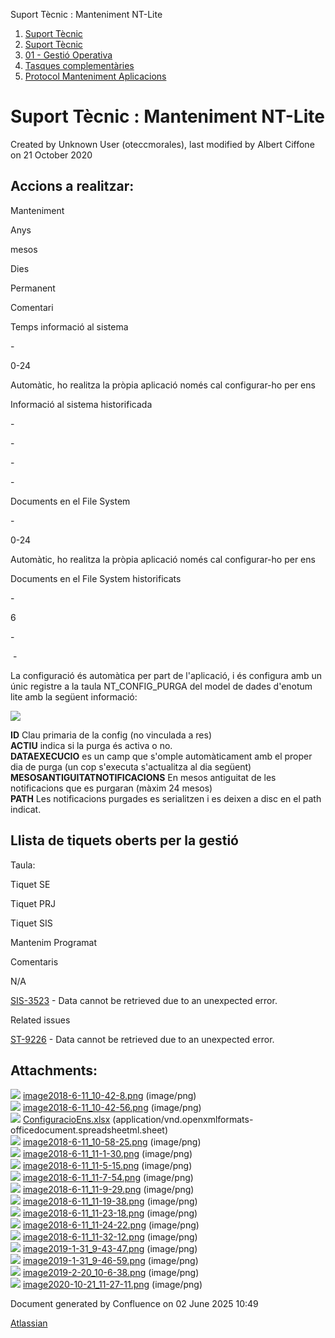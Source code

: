 Suport Tècnic : Manteniment NT-Lite  

1.  [Suport Tècnic](index.md)
2.  [Suport Tècnic](13893782.md)
3.  [01 - Gestió Operativa](26313391.md)
4.  [Tasques complementàries](26313409.md)
5.  [Protocol Manteniment Aplicacions](Protocol-Manteniment-Aplicacions_39911467.md)

Suport Tècnic : Manteniment NT-Lite
===================================

Created by Unknown User (oteccmorales), last modified by Albert Ciffone on 21 October 2020

Accions a realitzar:
--------------------

Manteniment

Anys

mesos

Dies

Permanent

Comentari

Temps informació al sistema

\-

0-24

  

  

Automàtic, ho realitza la pròpia aplicació només cal configurar-ho per ens

Informació al sistema historificada

\-

\-

\-

\-

  

Documents en el File System

\-

0-24

  

  

Automàtic, ho realitza la pròpia aplicació només cal configurar-ho per ens

Documents en el File System historificats

\-

6

\-

 -

  

La configuració és automàtica per part de l'aplicació, i és configura amb un únic registre a la taula NT\_CONFIG\_PURGA del model de dades d'enotum lite amb la següent informació:  
  
![](attachments/41517549/41519523.png)  
  
**ID** Clau primaria de la config (no vinculada a res)  
**ACTIU** indica si la purga és activa o no.   
**DATAEXECUCIO** es un camp que s'omple automàticament amb el proper dia de purga (un cop s'executa s'actualitza al dia següent)  
**MESOSANTIGUITATNOTIFICACIONS** En mesos antiguitat de les notificacions que es purgaran (màxim 24 mesos)  
**PATH** Les notificacions purgades es serialitzen i es deixen a disc en el path indicat.

  

Llista de tiquets oberts per la gestió
--------------------------------------

Taula:

Tiquet SE

Tiquet PRJ

Tiquet SIS

Mantenim Programat

Comentaris

N/A

  

[SIS-3523](https://contacte.aoc.cat/browse/SIS-3523?src=confmacro) - Data cannot be retrieved due to an unexpected error.

  

  

  

  

  

Related issues

[ST-9226](https://contacte.aoc.cat/browse/ST-9226?src=confmacro) - Data cannot be retrieved due to an unexpected error.

  

Attachments:
------------

![](images/icons/bullet_blue.gif) [image2018-6-11\_10-42-8.png](attachments/41517549/41517550.png) (image/png)  
![](images/icons/bullet_blue.gif) [image2018-6-11\_10-42-56.png](attachments/41517549/41517551.png) (image/png)  
![](images/icons/bullet_blue.gif) [ConfiguracioEns.xlsx](attachments/41517549/41517552.xlsx) (application/vnd.openxmlformats-officedocument.spreadsheetml.sheet)  
![](images/icons/bullet_blue.gif) [image2018-6-11\_10-58-25.png](attachments/41517549/41517553.png) (image/png)  
![](images/icons/bullet_blue.gif) [image2018-6-11\_11-1-30.png](attachments/41517549/41517554.png) (image/png)  
![](images/icons/bullet_blue.gif) [image2018-6-11\_11-5-15.png](attachments/41517549/41517555.png) (image/png)  
![](images/icons/bullet_blue.gif) [image2018-6-11\_11-7-54.png](attachments/41517549/41517556.png) (image/png)  
![](images/icons/bullet_blue.gif) [image2018-6-11\_11-9-29.png](attachments/41517549/41517557.png) (image/png)  
![](images/icons/bullet_blue.gif) [image2018-6-11\_11-19-38.png](attachments/41517549/41517558.png) (image/png)  
![](images/icons/bullet_blue.gif) [image2018-6-11\_11-23-18.png](attachments/41517549/41517559.png) (image/png)  
![](images/icons/bullet_blue.gif) [image2018-6-11\_11-24-22.png](attachments/41517549/41517560.png) (image/png)  
![](images/icons/bullet_blue.gif) [image2018-6-11\_11-32-12.png](attachments/41517549/41517561.png) (image/png)  
![](images/icons/bullet_blue.gif) [image2019-1-31\_9-43-47.png](attachments/41517549/41517562.png) (image/png)  
![](images/icons/bullet_blue.gif) [image2019-1-31\_9-46-59.png](attachments/41517549/41517563.png) (image/png)  
![](images/icons/bullet_blue.gif) [image2019-2-20\_10-6-38.png](attachments/41517549/41517564.png) (image/png)  
![](images/icons/bullet_blue.gif) [image2020-10-21\_11-27-11.png](attachments/41517549/41519523.png) (image/png)  

Document generated by Confluence on 02 June 2025 10:49

[Atlassian](http://www.atlassian.com/)
